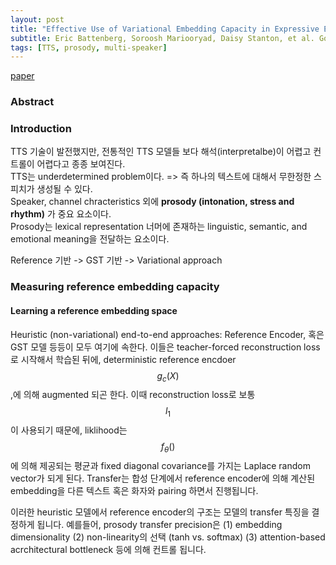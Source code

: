 ```yaml
---
layout: post
title: "Effective Use of Variational Embedding Capacity in Expressive End-to-End Speech Synthesis"
subtitle: Eric Battenberg, Soroosh Mariooryad, Daisy Stanton, et al. Google Research. arXiv 2019.
tags: [TTS, prosody, multi-speaker]
---
```

[paper](https://arxiv.org/abs/1906.03402)

### Abstract

### Introduction
TTS 기술이 발전했지만, 전통적인 TTS 모델들 보다 해석(interpretalbe)이 어렵고 컨트롤이 어렵다고 종종 보여진다.  
TTS는 underdetermined problem이다. => 즉 하나의 텍스트에 대해서 무한정한 스피치가 생성될 수 있다.  
Speaker, channel chracteristics 외에 **prosody (intonation, stress and rhythm)** 가 중요 요소이다.  
Prosody는 lexical representation 너머에 존재하는 linguistic, semantic, and emotional meaning을 전달하는 요소이다.  

Reference 기반 -> GST 기반 -> Variational approach

### Measuring reference embedding capacity
#### Learning a reference embedding space
Heuristic (non-variational) end-to-end approaches: Reference Encoder, 혹은 GST 모델 등등이 모두 여기에 속한다. 이들은 teacher-forced reconstruction loss로 시작해서 학습된 뒤에, deterministic reference encdoer $$g_c(X)$$,에 의해 augmented 되곤 한다. 이때 reconstruction loss로 보통 $$l_1$$이 사용되기 때문에, liklihood는 $$f_\theta()$$에 의해 제공되는 평균과 fixed diagonal covariance를 가지는 Laplace random vector가 되게 된다. Transfer는 합성 단계에서 reference encoder에 의해 계산된 embedding을 다른 텍스트 혹은 화자와 pairing 하면서 진행됩니다.

이러한 heuristic 모델에서 reference encoder의 구조는 모델의 transfer 특징을 결정하게 됩니다. 예를들어, prosody transfer precision은 (1) embedding dimensionality (2) non-linearity의 선택 (tanh vs. softmax) (3) attention-based acrchitectural bottleneck 등에 의해 컨트롤 됩니다.
